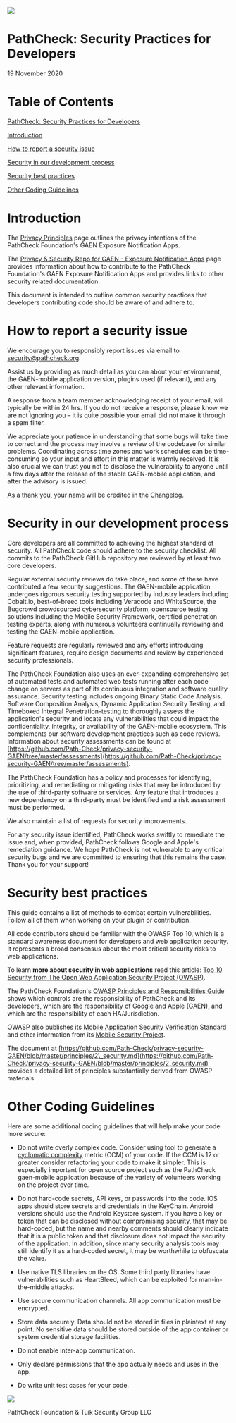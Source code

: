 ![](RackMultipart20201125-4-cadnvf_html_5ebd433fc02f9ab9.png)

# PathCheck: Security Practices for Developers

19 November 2020

# Table of Contents

[PathCheck: Security Practices for Developers](#PathCheck:-Security-Practices-for-Developers)

[Introduction](#Introduction)

[How to report a security issue](#How-to-report-a-security-issue)

[Security in our development process](#Security-in-our-development-process)

[Security best practices](#Security-best-practices)

[Other Coding Guidelines](#Other-Coding-Guidelines)

# Introduction

The [Privacy Principles](https://github.com/Path-Check/privacy-security-GAEN/blob/master/principles/1_Privacy.md) page outlines the privacy intentions of the PathCheck Foundation&#39;s GAEN Exposure Notification Apps.

The [Privacy &amp; Security Repo for GAEN - Exposure Notification Apps](https://github.com/Path-Check/privacy-security-GAEN) page provides information about how to contribute to the PathCheck Foundation&#39;s GAEN Exposure Notification Apps and provides links to other security related documentation.

This document is intended to outline common security practices that developers contributing code should be aware of and adhere to.

# How to report a security issue

We encourage you to responsibly report issues via email to security@pathcheck.org.

Assist us by providing as much detail as you can about your environment, the GAEN-mobile application version, plugins used (if relevant), and any other relevant information.

A response from a team member acknowledging receipt of your email, will typically be within 24 hrs. If you do not receive a response, please know we are not ignoring you – it is quite possible your email did not make it through a spam filter.

We appreciate your patience in understanding that some bugs will take time to correct and the process may involve a review of the codebase for similar problems. Coordinating across time zones and work schedules can be time-consuming so your input and effort in this matter is warmly received. It is also crucial we can trust you not to disclose the vulnerability to anyone until a few days after the release of the stable GAEN-mobile application, and after the advisory is issued.

As a thank you, your name will be credited in the Changelog.

# Security in our development process

Core developers are all committed to achieving the highest standard of security. All PathCheck code should adhere to the security checklist. All commits to the PathCheck GitHub repository are reviewed by at least two core developers.

Regular external security reviews do take place, and some of these have contributed a few security suggestions. The GAEN-mobile application undergoes rigorous security testing supported by industry leaders including Cobalt.io, best-of-breed tools including Veracode and WhiteSource, the Bugcrowd crowdsourced cybersecurity platform, opensource testing solutions including the Mobile Security Framework, certified penetration testing experts, along with numerous volunteers continually reviewing and testing the GAEN-mobile application.

Feature requests are regularly reviewed and any efforts introducing significant features, require design documents and review by experienced security professionals.

The PathCheck Foundation also uses an ever-expanding comprehensive set of automated tests and automated web tests running after each code change on servers as part of its continuous integration and software quality assurance. Security testing includes ongoing Binary Static Code Analysis, Software Composition Analysis, Dynamic Application Security Testing, and Timeboxed Integral Penetration-testing to thoroughly assess the application&#39;s security and locate any vulnerabilities that could impact the confidentiality, integrity, or availability of the GAEN-mobile ecosystem. This complements our software development practices such as code reviews. Information about security assessments can be found at [https://github.com/Path-Check/privacy-security-GAEN/tree/master/assessments](https://github.com/Path-Check/privacy-security-GAEN/tree/master/assessments).

The PathCheck Foundation has a policy and processes for identifying, prioritizing, and remediating or mitigating risks that may be introduced by the use of third-party software or services. Any feature that introduces a new dependency on a third-party must be identified and a risk assessment must be performed.

We also maintain a list of requests for security improvements.

For any security issue identified, PathCheck works swiftly to remediate the issue and, when provided, PathCheck follows Google and Apple&#39;s remediation guidance. We hope PathCheck is not vulnerable to any critical security bugs and we are committed to ensuring that this remains the case. Thank you for your support!

# Security best practices

This guide contains a list of methods to combat certain vulnerabilities. Follow all of them when working on your plugin or contribution.

All code contributors should be familiar with the OWASP Top 10, which is a standard awareness document for developers and web application security. It represents a broad consensus about the most critical security risks to web applications.

To learn **more about security in web applications** read this article: [Top 10 Security from The Open Web Application Security Project (OWASP)](https://www.owasp.org/index.php/Top_10_2013-Table_of_Contents).

The PathCheck Foundation&#39;s [OWASP Principles and Responsibilities Guide](https://github.com/Path-Check/privacy-security-GAEN/blob/master/principles/OWASP-Principles-Responsibility-Sheet.md) shows which controls are the responsibility of PathCheck and its developers, which are the responsibility of Google and Apple (GAEN), and which are the responsibility of each HA/Jurisdiction.

OWASP also publishes its [Mobile Application Security Verification Standard](https://github.com/OWASP/owasp-masvs) and other information from its [Mobile Security Project](https://owasp.org/www-project-mobile-security/).

The document at [https://github.com/Path-Check/privacy-security-GAEN/blob/master/principles/2\_security.md](https://github.com/Path-Check/privacy-security-GAEN/blob/master/principles/2_security.md) provides a detailed list of principles substantially derived from OWASP materials.

# Other Coding Guidelines

Here are some additional coding guidelines that will help make your code more secure:

 * Do not write overly complex code. Consider using tool to generate a [cyclomatic complexity](https://en.wikipedia.org/wiki/Cyclomatic_complexity) metric (CCM) of your code. If the CCM is 12 or greater consider refactoring your code to make it simpler. This is especially important for open source project such as the PathCheck gaen-mobile application because of the variety of volunteers working on the project over time.

 * Do not hard-code secrets, API keys, or passwords into the code. iOS apps should store secrets and credentials in the KeyChain. Android versions should use the Android Keystore system. If you have a key or token that can be disclosed without compromising security, that may be hard-coded, but the name and nearby comments should clearly indicate that it is a public token and that disclosure does not impact the security of the application. In addition, since many security analysis tools may still identify it as a hard-coded secret, it may be worthwhile to obfuscate the value.

 * Use native TLS libraries on the OS. Some third party libraries have vulnerabilities such as HeartBleed, which can be exploited for man-in-the-middle attacks.

 * Use secure communication channels. All app communication must be encrypted.

 * Store data securely. Data should not be stored in files in plaintext at any point. No sensitive data should be stored outside of the app container or system credential storage facilities.

 * Do not enable inter-app communication.

 * Only declare permissions that the app actually needs and uses in the app.

 * Do write unit test cases for your code.

![](RackMultipart20201125-4-cadnvf_html_353a77aa6a08bd29.gif)



PathCheck Foundation &amp; Tuik Security Group LLC